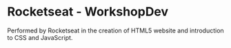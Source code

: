 # Rocketseat - WorkshopDev
 Performed by Rocketseat in the creation of HTML5 website and introduction to CSS and JavaScript.
